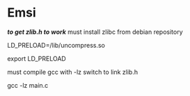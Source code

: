 # Emsi

***to get zlib.h to work***
must install zlibc from debian repository

LD_PRELOAD=/lib/uncompress.so

export LD_PRELOAD

must compile gcc with -lz switch to link zlib.h

gcc -lz main.c
